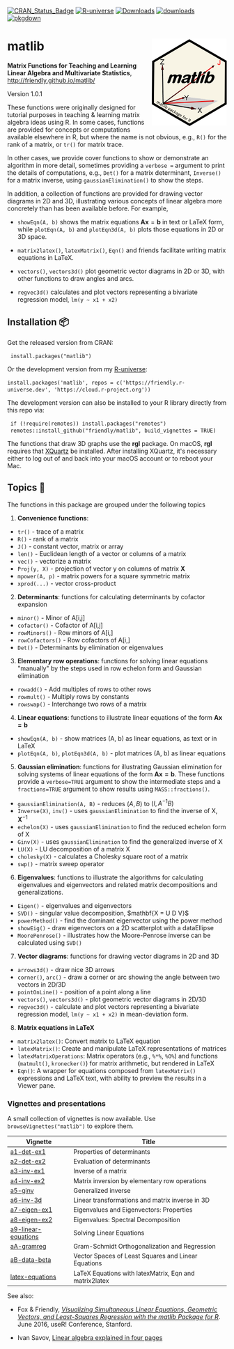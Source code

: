 <!-- badges: start -->

[![CRAN_Status_Badge](http://www.r-pkg.org/badges/version/matlib)](https://cran.r-project.org/package=matlib)
[![R-universe](https://friendly.r-universe.dev/badges/matlib)](https://friendly.r-universe.dev)
[![Downloads](http://cranlogs.r-pkg.org/badges/grand-total/matlib)](https://cran.r-project.org/package=matlib)
[![downloads](http://cranlogs.r-pkg.org/badges/matlib)](https://cran.r-project.org/package=matlib)
[![pkgdown](https://img.shields.io/badge/documentation-blue)](https://friendly.github.io/matlib)
<!-- [![Dependencies](https://tinyverse.netlify.com/badge/matlib)](https://cran.r-project.org/package=matlib) -->

<!-- badges: end -->

# matlib <img src="man/figures/logo.png" align="right" height="200px" />

**Matrix Functions for Teaching and Learning Linear Algebra and Multivariate Statistics**, http://friendly.github.io/matlib/

Version 1.0.1

These functions were originally designed for tutorial purposes in teaching & learning matrix algebra
ideas using R. In some cases, functions are provided for concepts or computations available
elsewhere in R, but where the name is not obvious, e.g., `R()` for the rank of a matrix,
or `tr()` for matrix trace.

In other
cases, we provide cover functions to show or demonstrate an algorithm in more detail, sometimes
providing a `verbose =` argument to print the details of computations, e.g., `Det()` for a
matrix determinant, `Inverse()` for a matrix inverse, using `gaussianElimination()` to show the
steps.

In addition, a collection of functions are provided for drawing vector diagrams in 2D and 3D, illustrating
various concepts of linear algebra more concretely than has been available before.
For example, 

* `showEqn(A, b)` shows the matrix equations $\mathbf{A x} = \mathbf{b}$ in text or LaTeX form, while
`plotEqn(A, b)` and `plotEqn3d(A, b)` plots those equations in 2D or 3D space.

* `matrix2latex()`, `latexMatrix()`, `Eqn()` and friends facilitate writing matrix equations in LaTeX.

* `vectors()`, `vectors3d()` plot geometric vector diagrams in 2D or 3D, with other functions to draw
angles and arcs.

* `regvec3d()` calculates and plot vectors representing a bivariate regression model, `lm(y ~ x1 + x2)`

## Installation 📦

Get the released version from CRAN:

     install.packages("matlib")

Or the development version from my [R-universe](https://friendly.r-universe.dev):

    install.packages('matlib', repos = c('https://friendly.r-universe.dev', 'https://cloud.r-project.org'))

The development version can also be installed to your R library directly from this repo via:

     if (!require(remotes)) install.packages("remotes")
     remotes::install_github("friendly/matlib", build_vignettes = TRUE)


The functions that draw 3D graphs use the **rgl** package. On macOS, **rgl** requires that [XQuartz](https://www.xquartz.org/) be installed. After installing XQuartz, it's necessary either to log out of and back into your macOS account or to reboot your Mac.


## Topics 🍪

The functions in this package are grouped under the following topics

1. **Convenience functions**:  

  - `tr()` - trace of a matrix
  - `R()` - rank of a matrix
  - `J()` - constant vector, matrix or array
  - `len()` - Euclidean length of a vector or columns of a matrix
  - `vec()` - vectorize a matrix
  - `Proj(y, X)` - projection of vector y on columns of matrix **X**
  - `mpower(A, p)` - matrix powers for a square symmetric matrix
  - `xprod(...)` - vector cross-product

2. **Determinants**: functions for calculating determinants by cofactor expansion

  - `minor()` - Minor of A[i,j]
  - `cofactor()` - Cofactor of A[i,j]
  - `rowMinors()` - Row minors of A[i,]
  - `rowCofactors()` - Row cofactors of A[i,]
  - `Det()` - Determinants by elimination or eigenvalues

3. **Elementary row operations**: functions for solving linear equations "manually" by the steps used in row echelon form and Gaussian elimination

  - `rowadd()` - Add multiples of rows to other rows
  - `rowmult()` - Multiply rows by constants
  - `rowswap()` - Interchange two rows of a matrix

4. **Linear equations**: functions to illustrate linear equations of the form $\mathbf{A x = b}$

  - `showEqn(A, b)` - show matrices (A, b) as linear equations, as text or in LaTeX
  - `plotEqn(A, b)`, `plotEqn3d(A, b)`  - plot matrices (A, b) as linear equations
  
5. **Gaussian elimination**: functions for illustrating Gaussian elimination for solving systems of linear equations of the form
$\mathbf{A x = b}$.  These functions provide a `verbose=TRUE` argument to show the intermediate steps
and a `fractions=TRUE` argument to show results using `MASS::fractions()`.

  - `gaussianElimination(A, B)` - reduces $(A, B)$ to $(I, A^{-1} B)$
  - `Inverse(X)`, `inv()` - uses `gaussianElimination` to find the inverse of X, $\mathbf{X}^{-1}$
  - `echelon(X)` - uses `gaussianElimination` to find the reduced echelon form of X
  - `Ginv(X)` - uses `gaussianElimination` to find the generalized inverse of X
  - `LU(X)` - LU decomposition of a matrix X
  - `cholesky(X)` - calculates a Cholesky square root of a matrix
  - `swp()` - matrix sweep operator

6. **Eigenvalues**: functions to illustrate the algorithms for calculating eigenvalues and eigenvectors and related matrix decompositions and generalizations.

  - `Eigen()` - eigenvalues and eigenvectors
  - `SVD()` - singular value decomposition, \$mathbf{X = U D V}$
  - `powerMethod()` - find the dominant eigenvector using the power method 
  - `showEig()` - draw eigenvectors on a 2D scatterplot with a dataEllipse
  - `MoorePenrose()` - illustrates how the Moore-Penrose inverse can be calculated using `SVD()`

7. **Vector diagrams**: functions for drawing vector diagrams in 2D and 3D

  - `arrows3d()` - draw nice 3D arrows
  - `corner()`, `arc()` -  draw a corner or arc showing the angle between two vectors in 2D/3D
  - `pointOnLine()` - position of a point along a line
  - `vectors()`, `vectors3d()` - plot geometric vector diagrams in 2D/3D 
  - `regvec3d()` - calculate and plot vectors representing a bivariate regression model, `lm(y ~ x1 + x2)` in mean-deviation form.

8. **Matrix equations in LaTeX** 
  - `matrix2latex()`: Convert matrix to LaTeX equation
  - `latexMatrix()`: Create and manipulate LaTeX representations of matrices
  - `latexMatrixOperations`: Matrix operators (e.g., `%*%`, `%O%`) and functions (`matmult()`, `kronecker()`) for matrix arithmetic, but rendered in LaTeX
  - `Eqn()`: A wrapper for equations composed from `latexMatrix()` expressions and LaTeX text, with ability to preview the results in a Viewer pane.

### Vignettes and presentations

A small collection of vignettes is now available.  Use `browseVignettes("matlib")` to explore them.

| Vignette                                                                                  | Title                                                 |
|-------------------------------------------------------------------------------------------|-----------------------------------------------        |
| [a1-det-ex1](http://friendly.github.io/matlib/articles/a1-det-ex1.html)                   | Properties of determinants                            |
| [a2-det-ex2](http://friendly.github.io/matlib/articles/a2-det-ex2.html)                   | Evaluation of determinants                            |
| [a3-inv-ex1](http://friendly.github.io/matlib/articles/a3-inv-ex1.html)                   | Inverse of a matrix                                   |
| [a4-inv-ex2](http://friendly.github.io/matlib/articles/a4-inv-ex2.html)                   | Matrix inversion by elementary row operations         |
| [a5-ginv](http://friendly.github.io/matlib/articles/a5-ginv.html)                         | Generalized inverse                                   |
| [a6-inv-3d](http://friendly.github.io/matlib/articles/a6-inv-3d.html)                     | Linear transformations and matrix inverse in 3D   |
| [a7-eigen-ex1](http://friendly.github.io/matlib/articles/a7-eigen-ex1.html)               | Eigenvalues and Eigenvectors: Properties              |
| [a8-eigen-ex2](http://friendly.github.io/matlib/articles/a8-eigen-ex2.html)               | Eigenvalues: Spectral Decomposition                   |
| [a9-linear-equations](http://friendly.github.io/matlib/articles/a9-linear-equations.html) | Solving Linear Equations                              |
| [aA-gramreg](http://friendly.github.io/matlib/articles/aA-gramreg.html)                   | Gram-Schmidt Orthogonalization and Regression         |
| [aB-data-beta](http://friendly.github.io/matlib/articles/aB-data-beta.html)               | Vector Spaces of Least Squares and Linear Equations   |
| [latex-equations](http://friendly.github.io/matlib/articles/latex-equations.html)   | LaTeX Equations with latexMatrix, Eqn and matrix2latex|


See also: 

* Fox & Friendly, [_Visualizing Simultaneous Linear Equations, Geometric Vectors, and Least-Squares Regression with the matlib Package for R_](papers/matlib-useR2016.pdf).
June 2016, useR! Conference, Stanford.

<!-- (https://socialsciences.mcmaster.ca/jfox/Papers/matlib-useR2016.pdf), -->

* Ivan Savov, [Linear algebra explained in four pages](https://souravsengupta.com/cds2016/lectures/Savov_Notes.pdf)



